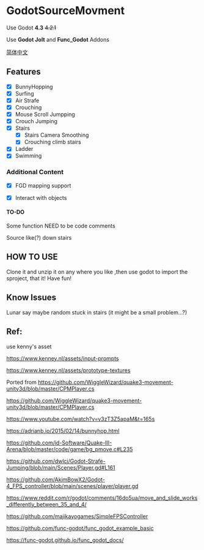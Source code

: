 # GodotSourceMovment

Use Godot __4.3__  ~~4.2.1~~ 

Use __Godot Jolt__ and __Func_Godot__  Addons

[简体中文](README.zh_CN.md)

## Features

- [x] BunnyHopping
- [x] Surfing
- [x] Air Strafe
- [x] Crouching
- [x] Mouse Scroll Jumpping
- [x] Crouch Jumping
- [x] Stairs
  - [x] Stairs Camera Smoothing
  - [x] Crouching climb stairs
- [x] Ladder
- [x] Swimming

### Additional Content

- [x] FGD mapping support

- [x] Interact with objects

#### TO-DO

Some function NEED to be code comments

Source like(?) down stairs

## HOW TO USE

Clone it and unzip it on any where you like ,then use godot to import the sproject, that it! Have fun!

## Know Issues

Lunar say maybe random stuck in stairs (it might be a small problem...?)

## Ref:

use kenny's asset

https://www.kenney.nl/assets/input-prompts

https://www.kenney.nl/assets/prototype-textures

Ported from https://github.com/WiggleWizard/quake3-movement-unity3d/blob/master/CPMPlayer.cs

https://github.com/WiggleWizard/quake3-movement-unity3d/blob/master/CPMPlayer.cs

https://www.youtube.com/watch?v=v3zT3Z5apaM&t=165s

https://adrianb.io/2015/02/14/bunnyhop.html

https://github.com/id-Software/Quake-III-Arena/blob/master/code/game/bg_pmove.c#L235

https://github.com/dwlcj/Godot-Strafe-Jumping/blob/main/Scenes/Player.gd#L161

https://github.com/AkimBowX2/Godot-4_FPS_controller/blob/main/scenes/player/player.gd

https://www.reddit.com/r/godot/comments/16do5ua/move_and_slide_works_differently_between_35_and_4/

https://github.com/majikayogames/SimpleFPSController

https://github.com/func-godot/func_godot_example_basic

https://func-godot.github.io/func_godot_docs/

